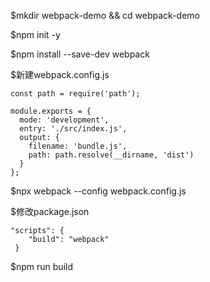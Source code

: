 $mkdir webpack-demo && cd webpack-demo

$npm init -y

$npm install --save-dev webpack

$新建webpack.config.js

```JS
const path = require('path');

module.exports = {
  mode: 'development',
  entry: './src/index.js',
  output: {
    filename: 'bundle.js',
    path: path.resolve(__dirname, 'dist')
  }
};
```
$npx webpack --config webpack.config.js 

$修改package.json 

```JS
"scripts": {
    "build": "webpack"
 }
```
 $npm run build